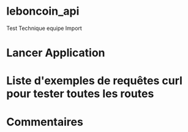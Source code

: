 # leboncoin_api

Test Technique equipe Import

# Lancer Application


# Liste d'exemples de requêtes curl pour tester toutes les routes


# Commentaires